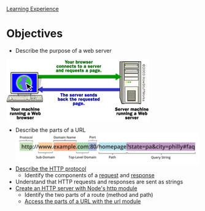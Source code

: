[Learning Experience](https://coursework.galvanize.com/redirects/learning_experiences/129)

# Objectives
- Describe the purpose of a web server  

![webserver-basic](./webserver-basic.gif)
- Describe the parts of a URL
![url-breakdown](./url-breakdown.png)
- [Describe the HTTP protocol](https://github.com/robhaj/http-protocol)
  - Identify the components of a [request](https://github.com/robhaj/http-protocol#http-request) and [response](https://github.com/robhaj/http-protocol#http-response)
- Understand that HTTP requests and responses are sent as strings
- [Create an HTTP server with Node's http module](https://github.com/robhaj/node-http-server)
  - Identify the two parts of a route (method and path)
  - [Access the parts of a URL with the url module](https://github.com/gSchool/node-query-string-parsing)
